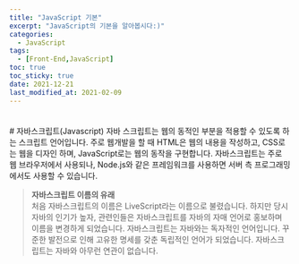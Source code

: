 ```yaml
---
title: "JavaScript 기본"
excerpt: "JavaScript의 기본을 알아봅시다:)"
categories: 
  - JavaScript
tags:
  - [Front-End,JavaScript]
toc: true
toc_sticky: true
date: 2021-12-21
last_modified_at: 2021-02-09
---
```

<div style="line-height:150%;"><br></div>
# 자바스크립트(Javascript)
자바 스크립트는 웹의 동적인 부분을 적용할 수 있도록 하는 스크립트 언어입니다.    
주로 웹개발을 할 때 HTML은 웹의 내용을 작성하고, CSS로는 웹을 디자인 하며, JavaScript로는 웹의 동작을 구현합니다.    
자바스크립트는 주로 웹 브라우저에서 사용되나, Node.js와 같은 프레임워크를 사용하면 서버 측 프로그래밍에서도 사용할 수 있습니다.    

> <b>자바스크립트 이름의 유래</b>   
   처음 자바스크립트의 이름은 LiveScript라는 이름으로 불렸습니다. 하지만 당시 자바의 인기가 높자, 관련인들은 자바스크립트를 자바의 자매 언어로 홍보하며 이름을 변경하게 되었습니다. 자바스크립트는 자바와는 독자적인 언어입니다. 꾸준한 발전으로 인해 고유한 명세를 갖춘 독립적인 언어가 되었습니다. 자바스크립트는 자바와 아무런 연관이 없습니다.
